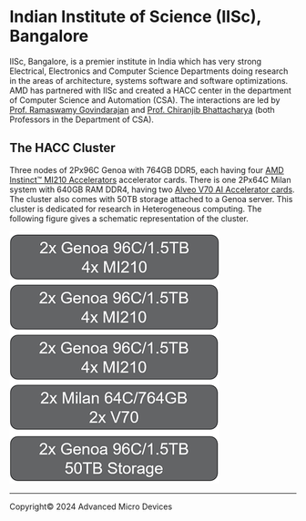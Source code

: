 # Indian Institute of Science (IISc), Bangalore

IISc, Bangalore, is a premier institute in India which has very strong Electrical, Electronics and Computer Science Departments
doing research in the areas of architecture, systems software and software optimizations. AMD has partnered with IISc and
created a HACC center in the department of Computer Science and Automation (CSA). The interactions are led by
[Prof. Ramaswamy Govindarajan](https://eecs.iisc.ac.in/people/govindarajan-r/)
and [Prof. Chiranjib Bhattacharya](https://eecs.iisc.ac.in/people/chiranjib-bhattacharyya/) (both Professors in the Department of CSA).

## The HACC Cluster

Three nodes of 2Px96C Genoa with 764GB DDR5, each having four [AMD Instinct™ MI210 Accelerators](https://www.amd.com/en/products/accelerators/instinct/mi200/mi210.html) accelerator cards. There is one
2Px64C Milan system with 640GB RAM DDR4, having two [Alveo V70 AI Accelerator cards](https://www.xilinx.com/applications/data-center/v70.html). The cluster also comes with 50TB storage
attached to a Genoa server. This cluster is dedicated for research in Heterogeneous computing. The following figure gives a
schematic representation of the cluster.

<img src="images/iisc/hacc_iisc.png" alt="IISc" class="responsive">


---------------------------------------
<p class="copyright">Copyright&copy; 2024 Advanced Micro Devices</p>
